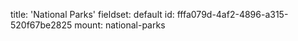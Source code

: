 title: 'National Parks'
fieldset: default
id: fffa079d-4af2-4896-a315-520f67be2825
mount: national-parks
